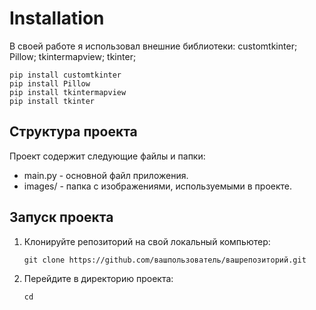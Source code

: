 ﻿# Installation
В своей работе я использовал внешние библиотеки: customtkinter; Pillow; tkintermapview; tkinter;
```
pip install customtkinter
pip install Pillow
pip install tkintermapview
pip install tkinter
```
## Структура проекта

Проект содержит следующие файлы и папки:

- main.py - основной файл приложения.
- images/ - папка с изображениями, используемыми в проекте.

## Запуск проекта

1. Клонируйте репозиторий на свой локальный компьютер:
    ```
    git clone https://github.com/вашпользователь/вашрепозиторий.git
    
    ```

2. Перейдите в директорию проекта:
    ```
    cd
    
    ```
    


